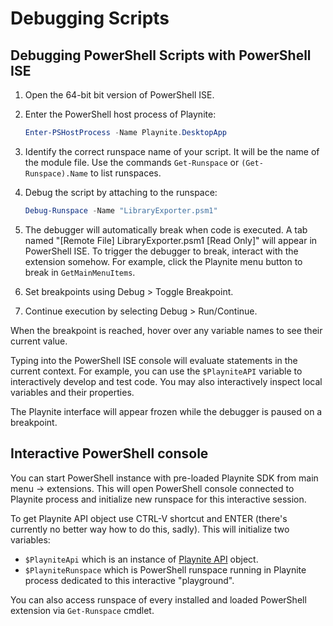 Debugging Scripts
=====================

Debugging PowerShell Scripts with PowerShell ISE
---------------------

1.  Open the 64-bit bit version of PowerShell ISE.
2.  Enter the PowerShell host process of Playnite:

    ```powershell
    Enter-PSHostProcess -Name Playnite.DesktopApp
    ```
3.  Identify the correct runspace name of your script. It will be the name of the module file. Use the commands `Get-Runspace` or `(Get-Runspace).Name` to list runspaces.
4.  Debug the script by attaching to the runspace:

    ```powershell
    Debug-Runspace -Name "LibraryExporter.psm1"
    ```
5.  The debugger will automatically break when code is executed. A tab named "[Remote File] LibraryExporter.psm1 [Read Only]" will appear in PowerShell ISE. To trigger the debugger to break, interact with the extension somehow. For example, click the Playnite menu button to break in `GetMainMenuItems`.
6.  Set breakpoints using Debug > Toggle Breakpoint.
7.  Continue execution by selecting Debug > Run/Continue.

When the breakpoint is reached, hover over any variable names to see their current value.

Typing into the PowerShell ISE console will evaluate statements in the current context. For example, you can use the `$PlayniteAPI` variable to interactively develop and test code. You may also interactively inspect local variables and their properties.

The Playnite interface will appear frozen while the debugger is paused on a breakpoint.

Interactive PowerShell console
---------------------

You can start PowerShell instance with pre-loaded Playnite SDK from main menu -> extensions. This will open PowerShell console connected to Playnite process and initialize new runspace for this interactive session.

To get Playnite API object use CTRL-V shortcut and ENTER (there's currently no better way how to do this, sadly). This will initialize two variables:

- `$PlayniteApi` which is an instance of [Playnite API](xref:Playnite.SDK.IPlayniteAPI) object.
- `$PlayniteRunspace` which is PowerShell runspace running in Playnite process dedicated to this interactive "playground".

You can also access runspace of every installed and loaded PowerShell extension via `Get-Runspace` cmdlet.